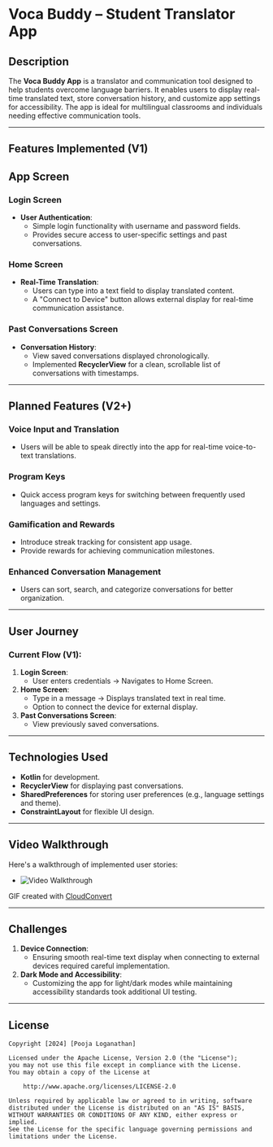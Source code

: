# Voca Buddy – Student Translator App  

## Description  
The **Voca Buddy App** is a translator and communication tool designed to help students overcome language barriers. It enables users to display real-time translated text, store conversation history, and customize app settings for accessibility. The app is ideal for multilingual classrooms and individuals needing effective communication tools.  

---

## Features Implemented (V1)  

## App Screen

### Login Screen  
- **User Authentication**:  
    - Simple login functionality with username and password fields.  
    - Provides secure access to user-specific settings and past conversations.  

### Home Screen  
- **Real-Time Translation**:  
    - Users can type into a text field to display translated content.  
    - A "Connect to Device" button allows external display for real-time communication assistance.  

### Past Conversations Screen  
- **Conversation History**:  
    - View saved conversations displayed chronologically.  
    - Implemented **RecyclerView** for a clean, scrollable list of conversations with timestamps.  
---

## Planned Features (V2+)  

### Voice Input and Translation  
- Users will be able to speak directly into the app for real-time voice-to-text translations.  

### Program Keys  
- Quick access program keys for switching between frequently used languages and settings.  

### Gamification and Rewards  
- Introduce streak tracking for consistent app usage.  
- Provide rewards for achieving communication milestones.  

### Enhanced Conversation Management  
- Users can sort, search, and categorize conversations for better organization.  

---

## User Journey  

### Current Flow (V1):  
1. **Login Screen**:  
    - User enters credentials → Navigates to Home Screen.  
2. **Home Screen**:  
    - Type in a message → Displays translated text in real time.  
    - Option to connect the device for external display.  
4. **Past Conversations Screen**:  
    - View previously saved conversations.  

---

## Technologies Used  
- **Kotlin** for development.  
- **RecyclerView** for displaying past conversations.  
- **SharedPreferences** for storing user preferences (e.g., language settings and theme).  
- **ConstraintLayout** for flexible UI design.  

---

## Video Walkthrough  

Here's a walkthrough of implemented user stories:  

- <img src='assets/VocaBuddyWalkthrough.gif' title='Video Walkthrough' width='' alt='Video Walkthrough' />  

GIF created with [CloudConvert](https://cloudconvert.com/)  

---

## Challenges  
1. **Device Connection**:  
    - Ensuring smooth real-time text display when connecting to external devices required careful implementation.  
2. **Dark Mode and Accessibility**:  
    - Customizing the app for light/dark modes while maintaining accessibility standards took additional UI testing.  

---

## License  

    Copyright [2024] [Pooja Loganathan]  

    Licensed under the Apache License, Version 2.0 (the "License");  
    you may not use this file except in compliance with the License.  
    You may obtain a copy of the License at  

        http://www.apache.org/licenses/LICENSE-2.0  

    Unless required by applicable law or agreed to in writing, software  
    distributed under the License is distributed on an "AS IS" BASIS,  
    WITHOUT WARRANTIES OR CONDITIONS OF ANY KIND, either express or implied.  
    See the License for the specific language governing permissions and  
    limitations under the License.  
